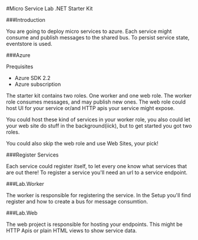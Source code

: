 #Micro Service Lab .NET Starter Kit

###Introduction

You are going to deploy micro services to azure. Each service might consume and publish messages to the shared bus.
To persist service state, eventstore is used.

###Azure

Prequisites
- Azure SDK 2.2
- Azure subscription

The starter kit contains two roles. One worker and one web role.
The worker role consumes messages, and may publish new ones. The web role could host UI 
for your service or/and HTTP apis your service might expose.

You could host these kind of services in your worker role, you also could let your web site do stuff in the background(iick), 
but to get started you got two roles.

You could also skip the web role and use Web Sites, your pick!

###Register Services

Each service could register itself, to let every one know what services that are out there!
To register a service you'll need an url to a service endpoint. 

###Lab.Worker

The worker is responsible for registering the service.
In the Setup you'll find register and how to create a bus for message consumtion.
 
###Lab.Web

The web project is responsible for hosting your endpoints. This might be HTTP Apis or plain HTML views to show service data.
